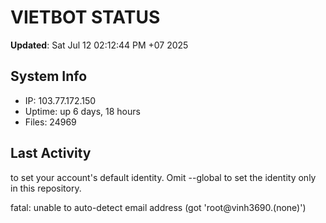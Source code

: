 # VIETBOT STATUS
**Updated**: Sat Jul 12 02:12:44 PM +07 2025

## System Info
- IP: 103.77.172.150
- Uptime: up 6 days, 18 hours
- Files: 24969

## Last Activity

to set your account's default identity.
Omit --global to set the identity only in this repository.

fatal: unable to auto-detect email address (got 'root@vinh3690.(none)')
